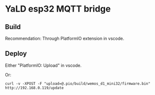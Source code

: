 # YaLD esp32 MQTT bridge

## Build

Recommendation: Through PlatformIO extension in vscode.

## Deploy

Either "PlatformIO: Upload" in vscode.

Or:

```
curl -v -XPOST -F "upload=@.pio/build/wemos_d1_mini32/firmware.bin" http://192.168.0.119/update
```
